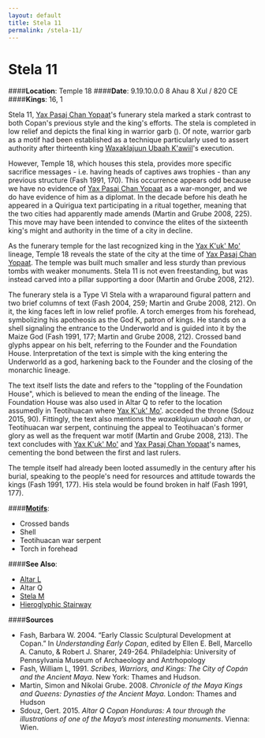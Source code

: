 ```yaml
---
layout: default
title: Stela 11
permalink: /stela-11/
---
```


# Stela 11

####<strong>Location</strong>: Temple 18
####<strong>Date</strong>: 9.19.10.0.0 8 Ahau 8 Xul / 820 CE
####<strong>Kings</strong>: 16, 1

Stela 11, <a href="{{site.baseurl}}/yax-pasaj-chan-yopaat">Yax Pasaj Chan Yopaat</a>'s funerary stela marked a stark contrast to both Copan's previous style and the king's efforts. The stela is completed in low relief and depicts the final king in warrior garb (). Of note, warrior garb as a motif had been established as a technique particularly used to assert authority after thirteenth king <a href="{{site.baseurl}}/waxaklajuun-ubaah-kawiil">Waxaklajuun Ubaah K'awiil</a>'s execution.

However, Temple 18, which houses this stela, provides more specific sacrifice messages - i.e. having heads of captives aws trophies - than any previous structure (Fash 1991, 170). This occurrence appears odd because we have no evidence of <a href="{{site.baseurl}}/yax-pasaj-chan-yopaat">Yax Pasaj Chan Yopaat</a> as a war-monger, and we do have evidence of him as a diplomat. In the decade before his death he appeared in a Quirigua text participating in a ritual together, meaning that the two cities had apparently made amends (Martin and Grube 2008, 225). This move may have been intended to convince the elites of the sixteenth king's might and authority in the time of a city in decline.

As the funerary temple for the last recognized king in the <a href="{{site.baseurl}}/yax-kuk-mo">Yax K'uk' Mo'</a> lineage, Temple 18 reveals the state of the city at the time of <a href="{{site.baseurl}}/yax-pasaj-chan-yopaat">Yax Pasaj Chan Yopaat</a>. The temple was built much smaller and less sturdy than previous tombs with weaker monuments. Stela 11 is not even freestanding, but was instead carved into a pillar supporting a door (Martin and Grube 2008, 212).

The funerary stela is a Type VI Stela with a wraparound figural pattern and two brief columns of text (Fash 2004, 259; Martin and Grube 2008, 212). On it, the king faces left in low relief profile. A torch emerges from his forehead, symbolizing his apotheosis as the God K, patron of kings. He stands on a shell signaling the entrance to the Underworld and is guided into it by the Maize God (Fash 1991, 177; Martin and Grube 2008, 212). Crossed band glyphs appear on his belt, referring to the Founder and the Foundation House. Interpretation of the text is simple with the king entering the Underworld as a god, harkening back to the Founder and the closing of the monarchic lineage.

The text itself lists the date and refers to the "toppling of the Foundation House", which is believed to mean the ending of the lineage. The Foundation House was also used in Altar Q to refer to the location assumedly in Teotihuacan where <a href="{{site.baseurl}}/yax-kuk-mo">Yax K'uk' Mo'</a>. acceded the throne (Sdouz 2015, 90). Fittingly, the text also mentions the <em>waxaklajuun ubaah chan</em>, or Teotihuacan war serpent, continuing the appeal to Teotihuacan's former glory as well as the frequent war motif (Martin and Grube 2008, 213). The text concludes with <a href="{{site.baseurl}}/yax-kuk-mo">Yax K'uk' Mo'</a> and <a href="{{site.baseurl}}/yax-pasaj-chan-yopaat">Yax Pasaj Chan Yopaat</a>'s names, cementing the bond between the first and last rulers.

The temple itself had already been looted assumedly in the century after his burial, speaking to the people's need for resources and attitude towards the kings (Fash 1991, 177). His stela would be found broken in half (Fash 1991, 177).

####<strong><a href="{{site.baseurl}}/motif-glossary">Motifs</a></strong>:
<ul>
<li>Crossed bands</li>
<li>Shell</li>
<li>Teotihuacan war serpent</li>
<li>Torch in forehead</li>
</ul>

####<strong>See Also</strong>:
<ul>
<li><a href="{{site.baseurl}}/altar-l">Altar L</a></li>
<li>Altar Q</li>
<li><a href="{{site.baseurl}}/stela-m">Stela M</a></li>
<li><a href="{{site.baseurl}}/hieroglyphic-stairway">Hieroglyphic Stairway</a></li>
</ul>

####<strong>Sources</strong>
<ul>
<li>Fash, Barbara W. 2004. “Early Classic Sculptural Development at Copan.” In <cite>Understanding Early Copan</cite>, edited by Ellen E. Bell, Marcello A. Canuto, & Robert J. Sharer, 249-264. Philadelphia: University of Pennsylvania Museum of Archaeology and Antrhopology</li>
<li>Fash, William L, 1991. <cite>Scribes, Warriors, and Kings: The City of Copán and the Ancient Maya</cite>. New York: Thames and Hudson.</li>
<li>Martin, Simon and Nikolai Grube. 2008. <cite>Chronicle of the Maya Kings and Queens: Dynasties of the Ancient Maya.</cite> London: Thames and Hudson</li>
<li>Sdouz, Gert. 2015. <cite>Altar Q Copan Honduras: A tour through the illustrations of one of the Maya’s most interesting monuments</cite>. Vienna: Wien.</li>
</ul>
